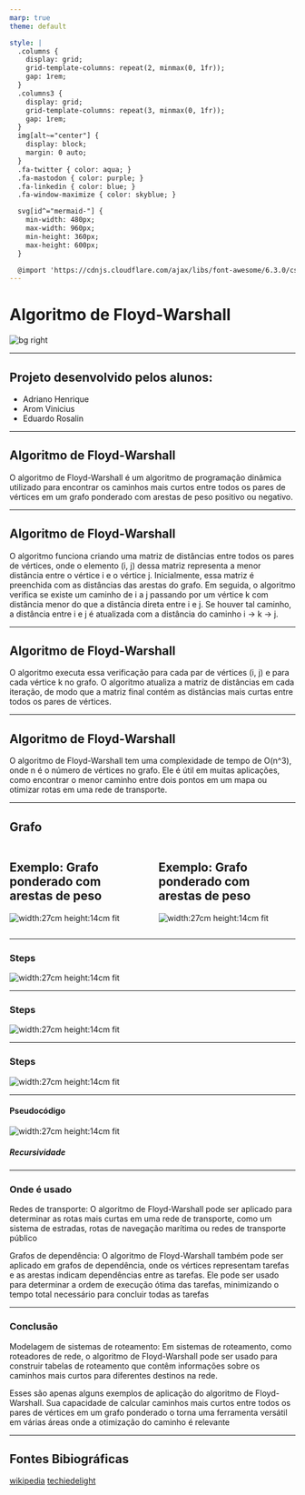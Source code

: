 ```yaml
---
marp: true
theme: default

style: |
  .columns {
    display: grid;
    grid-template-columns: repeat(2, minmax(0, 1fr));
    gap: 1rem;
  }
  .columns3 {
    display: grid;
    grid-template-columns: repeat(3, minmax(0, 1fr));
    gap: 1rem;
  } 
  img[alt~="center"] {
    display: block;
    margin: 0 auto;
  }
  .fa-twitter { color: aqua; }
  .fa-mastodon { color: purple; }
  .fa-linkedin { color: blue; }
  .fa-window-maximize { color: skyblue; }

  svg[id^="mermaid-"] { 
    min-width: 480px; 
    max-width: 960px; 
    min-height: 360px; 
    max-height: 600px; 
  }

  @import 'https://cdnjs.cloudflare.com/ajax/libs/font-awesome/6.3.0/css/all.min.css'
---
```


# Algoritmo de Floyd-Warshall

![bg right](https://picsum.photos/800/600)

---

<!-- Speaker Notes -->

## Projeto desenvolvido pelos alunos:

- Adriano Henrique
- Arom Vinicius
- Eduardo Rosalin
<!-- Can have multiple on a slide -->

---

## Algoritmo de Floyd-Warshall

O algoritmo de Floyd-Warshall é um algoritmo de programação dinâmica utilizado para encontrar os caminhos mais curtos entre todos os pares de vértices em um grafo ponderado com arestas de peso positivo ou negativo.

<!-- Can also do a multiline
comment that will show in notes -->

---

## Algoritmo de Floyd-Warshall

O algoritmo funciona criando uma matriz de distâncias entre todos os pares de vértices, onde o elemento (i, j) dessa matriz representa a menor distância entre o vértice i e o vértice j. Inicialmente, essa matriz é preenchida com as distâncias das arestas do grafo. Em seguida, o algoritmo verifica se existe um caminho de i a j passando por um vértice k com distância menor do que a distância direta entre i e j. Se houver tal caminho, a distância entre i e j é atualizada com a distância do caminho i → k → j.

---

## Algoritmo de Floyd-Warshall

O algoritmo executa essa verificação para cada par de vértices (i, j) e para cada vértice k no grafo. O algoritmo atualiza a matriz de distâncias em cada iteração, de modo que a matriz final contém as distâncias mais curtas entre todos os pares de vértices.

---

## Algoritmo de Floyd-Warshall

O algoritmo de Floyd-Warshall tem uma complexidade de tempo de O(n^3), onde n é o número de vértices no grafo. Ele é útil em muitas aplicações, como encontrar o menor caminho entre dois pontos em um mapa ou otimizar rotas em uma rede de transporte.

---

## Grafo

<div class="columns">
<div>

## Exemplo: Grafo ponderado com arestas de peso

![width:27cm height:14cm fit](./img/grafo.jpeg)

</div>
<div>

## Exemplo: Grafo ponderado com arestas de peso

![width:27cm height:14cm fit](./img/verifica.jpeg)

</div>
</div>

---

### Steps

![width:27cm height:14cm fit](./img/step_0_inicio.jpeg)

---

### Steps

![width:27cm height:14cm fit](./img/step_0.jpeg)

---

### Steps

![width:27cm height:14cm fit](./img/formula-A.jpeg)

---

#### Pseudocódigo

![width:27cm height:14cm fit](./img/pseudocodigo.png)

##### Recursividade

---

### Onde é usado

Redes de transporte: O algoritmo de Floyd-Warshall pode ser aplicado para determinar as rotas mais curtas em uma rede de transporte, como um sistema de estradas, rotas de navegação marítima ou redes de transporte público

Grafos de dependência: O algoritmo de Floyd-Warshall também pode ser aplicado em grafos de dependência, onde os vértices representam tarefas e as arestas indicam dependências entre as tarefas. Ele pode ser usado para determinar a ordem de execução ótima das tarefas, minimizando o tempo total necessário para concluir todas as tarefas

---

### Conclusão

Modelagem de sistemas de roteamento: Em sistemas de roteamento, como roteadores de rede, o algoritmo de Floyd-Warshall pode ser usado para construir tabelas de roteamento que contêm informações sobre os caminhos mais curtos para diferentes destinos na rede.

Esses são apenas alguns exemplos de aplicação do algoritmo de Floyd-Warshall. Sua capacidade de calcular caminhos mais curtos entre todos os pares de vértices em um grafo ponderado o torna uma ferramenta versátil em várias áreas onde a otimização do caminho é relevante

---

## Fontes Bibiográficas

[wikipedia](https://pt.wikipedia.org/wiki/Algoritmo_de_Floyd-Warshall)
[techiedelight](https://www.techiedelight.com/pt/pairs-shortest-paths-floyd-warshall-algorithm/)
